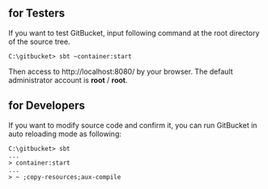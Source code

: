 for Testers
--------

If you want to test GitBucket, input following command at the root directory of the source tree.

```
C:\gitbucket> sbt ~container:start
```

Then access to http://localhost:8080/ by your browser. The default administrator account is **root** / **root**.

for Developers
--------
If you want to modify source code and confirm it, you can run GitBucket in auto reloading mode as following:

```
C:\gitbucket> sbt
...
> container:start
...
> ~ ;copy-resources;aux-compile
```
